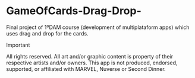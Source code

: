 # GameOfCards-Drag-Drop-
Final project of 1ºDAM course (development of multiplataform apps) which uses drag and drop for the cards.




> [!IMPORTANT]  
> All rights reserved. All art and/or graphic content is property of their respective artists and/or owners.
> This app is not produced, endorsed, supported, or affiliated with MARVEL, Nuverse or Second Dinner.
